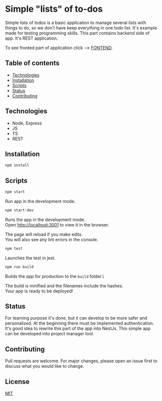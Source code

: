 # Simple "lists" of to-dos

Simple lists of todos is a basic application to manage several lists with things to do, so we don't have keep everything in one todo list. 
It's example made for testing programming skills. 
This part contains backend side of app. It's REST application. 

To see fronted part of application click --> [FONTEND](https://github.com/Adam-DevPL/MegakFinalFront).

## Table of contents
* [Technologies](#technologies)
* [Installation](#installation)
* [Scripts](#scripts)
* [Status](#status)
* [Contributing](#contribution)

## Technologies
* Node, Express
* JS
* TS
* REST

## Installation

```bash
npm install
```

## Scripts

```bash
npm start
```

Run app in the development mode. 

```bash
npm start-dev
```

Runs the app in the development mode.\
Open [http://localhost:3001](http://localhost:3001) to view it in the browser.

The page will reload if you make edits.\
You will also see any lint errors in the console.

```bash
npm test
```

Launches the test in jest.


```bash
npm run build
```

Builds the app for production to the `build` folder.\

The build is minified and the filenames include the hashes.\
Your app is ready to be deployed!


## Status
For learning purpose it's done, but it can develop to be more safer and personalized. At the beginning there must be implemented authentication.
It's good idea to rewrite this part of the app into NestJs.
This simple app can be developed into project manager tool.

## Contributing
Pull requests are welcome. For major changes, please open an issue first to discuss what you would like to change.

## License
[MIT](https://choosealicense.com/licenses/mit/)
